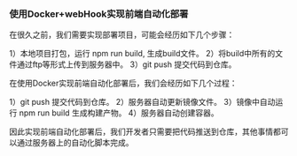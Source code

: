 
### 使用Docker+webHook实现前端自动化部署

在很久之前，我们需要实现部署项目，可能会经历如下几个步骤：

1）本地项目打包，运行 npm run build, 生成build文件。
2）将build中所有的文件通过ftp等形式上传到服务器中。
3）git push 提交代码到仓库。

在使用Docker实现前端自动化部署后，我们会经历如下几个过程：

1）git push 提交代码到仓库。
2）服务器自动更新镜像文件。
3）镜像中自动运行 npm run build 生成构建产物。
4）服务器自动创建容器。

因此实现前端自动化部署后，我们开发者只需要把代码推送到仓库，其他事情都可以通过服务器上的自动化脚本完成。


